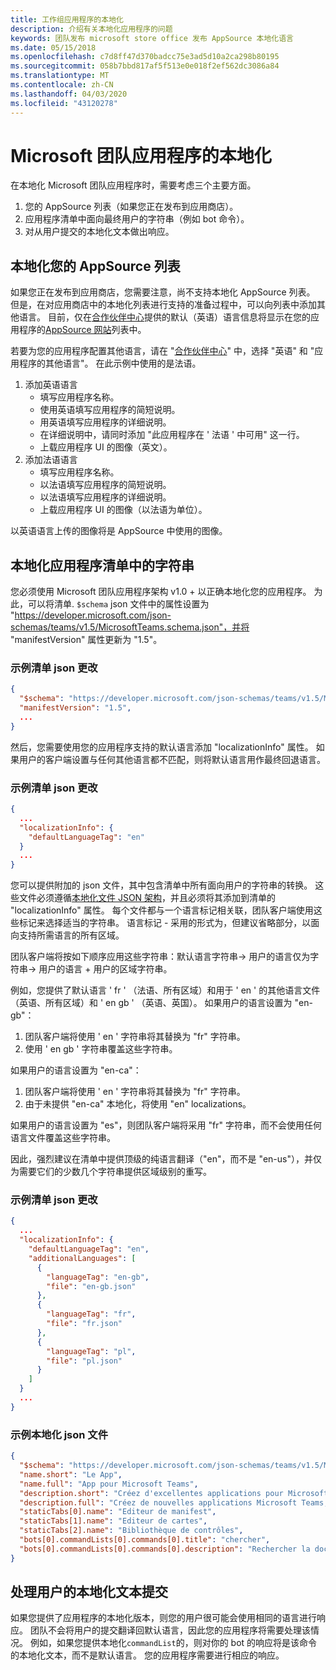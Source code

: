 ```yaml
---
title: 工作组应用程序的本地化
description: 介绍有关本地化应用程序的问题
keywords: 团队发布 microsoft store office 发布 AppSource 本地化语言
ms.date: 05/15/2018
ms.openlocfilehash: c7d8ff47d370badcc75e3ad5d10a2ca298b80195
ms.sourcegitcommit: 058b7bbd817af5f513e0e018f2ef562dc3086a84
ms.translationtype: MT
ms.contentlocale: zh-CN
ms.lasthandoff: 04/03/2020
ms.locfileid: "43120278"
---
```

# <a name="localization-for-microsoft-teams-apps"></a>Microsoft 团队应用程序的本地化

在本地化 Microsoft 团队应用程序时，需要考虑三个主要方面。

1. 您的 AppSource 列表（如果您正在发布到应用商店）。
1. 应用程序清单中面向最终用户的字符串（例如 bot 命令）。
1. 对从用户提交的本地化文本做出响应。

## <a name="localizing-your-appsource-listing"></a>本地化您的 AppSource 列表

如果您正在发布到应用商店，您需要注意，尚不支持本地化 AppSource 列表。 但是，在对应用商店中的本地化列表进行支持的准备过程中，可以向列表中添加其他语言。 目前，仅在[合作伙伴中心](/dev/store/use-partner-center-to-submit-to-appsource)提供的默认（英语）语言信息将显示在您的应用程序的[AppSource 网站](https://appsource.microsoft.com/marketplace/apps?product=office%3Bteams&page=1)列表中。

若要为您的应用程序配置其他语言，请在 "[合作伙伴中心](/dev/store/use-partner-center-to-submit-to-appsource)" 中，选择 "英语" 和 "应用程序的其他语言"。 在此示例中使用的是法语。

1. 添加英语语言
    * 填写应用程序名称。
    * 使用英语填写应用程序的简短说明。
    * 用英语填写应用程序的详细说明。
    * 在详细说明中，请同时添加 "此应用程序在 ' 法语 ' 中可用" 这一行。
    * 上载应用程序 UI 的图像（英文）。
2. 添加法语语言
    * 填写应用程序名称。
    * 以法语填写应用程序的简短说明。
    * 以法语填写应用程序的详细说明。
    * 上载应用程序 UI 的图像（以法语为单位）。

以英语语言上传的图像将是 AppSource 中使用的图像。

## <a name="localizing-the-strings-in-your-app-manifest"></a>本地化应用程序清单中的字符串

您必须使用 Microsoft 团队应用程序架构 v1.0 + 以正确本地化您的应用程序。 为此，可以将清单. `$schema` json 文件中的属性设置为 "https://developer.microsoft.com/json-schemas/teams/v1.5/MicrosoftTeams.schema.json"，并将 "manifestVersion" 属性更新为 "1.5"。

### <a name="example-manifestjson-change"></a>示例清单 json 更改

```json
{
  "$schema": "https://developer.microsoft.com/json-schemas/teams/v1.5/MicrosoftTeams.schema.json",
  "manifestVersion": "1.5",
  ...
}
```

然后，您需要使用您的应用程序支持的默认语言添加 "localizationInfo" 属性。 如果用户的客户端设置与任何其他语言都不匹配，则将默认语言用作最终回退语言。

### <a name="example-manifestjson-change"></a>示例清单 json 更改

```json
{
  ...
  "localizationInfo": {
    "defaultLanguageTag": "en"
  }
  ...
}
```

您可以提供附加的 json 文件，其中包含清单中所有面向用户的字符串的转换。 这些文件必须遵循[本地化文件 JSON 架构](../../resources/schema/localization-schema.md)，并且必须将其添加到清单的 "localizationInfo" 属性。 每个文件都与一个语言标记相关联，团队客户端使用这些标记来选择适当的字符串。 语言标记<language> - <region>采用的形式为，但建议省略<region>部分，以面向支持所需语言的所有区域。

团队客户端将按如下顺序应用这些字符串：默认语言字符串-> 用户的语言仅为字符串-> 用户的语言 + 用户的区域字符串。

例如，您提供了默认语言 ' fr ' （法语、所有区域）和用于 ' en ' 的其他语言文件（英语、所有区域）和 ' en gb ' （英语、英国）。 如果用户的语言设置为 "en-gb"：

1. 团队客户端将使用 ' en ' 字符串将其替换为 "fr" 字符串。
2. 使用 ' en gb ' 字符串覆盖这些字符串。

如果用户的语言设置为 "en-ca"： 

1. 团队客户端将使用 ' en ' 字符串将其替换为 "fr" 字符串。
2. 由于未提供 "en-ca" 本地化，将使用 "en" localizations。

如果用户的语言设置为 "es"，则团队客户端将采用 "fr" 字符串，而不会使用任何语言文件覆盖这些字符串。

因此，强烈建议在清单中提供顶级的纯语言翻译（"en"，而不是 "en-us"），并仅为需要它们的少数几个字符串提供区域级别的重写。

### <a name="example-manifestjson-change"></a>示例清单 json 更改

```json
{
  ...
  "localizationInfo": {
    "defaultLanguageTag": "en",
    "additionalLanguages": [
      {
        "languageTag": "en-gb",
        "file": "en-gb.json"
      },
      {
        "languageTag": "fr",
        "file": "fr.json"
      },
      {
        "languageTag": "pl",
        "file": "pl.json"
      }
    ]
  }
  ...
}
```

### <a name="example-localization-json-file"></a>示例本地化 json 文件

```json
{
  "$schema": "https://developer.microsoft.com/json-schemas/teams/v1.5/MicrosoftTeams.Localization.schema.json",
  "name.short": "Le App",
  "name.full": "App pour Microsoft Teams",
  "description.short": "Créez d'excellentes applications pour Microsoft Teams avec App.",
  "description.full": "Créez de nouvelles applications Microsoft Teams, concevez et prévisualisez des cartes bot, et explorez la documentation avec App.",
  "staticTabs[0].name": "Editeur de manifest",
  "staticTabs[1].name": "Editeur de cartes",
  "staticTabs[2].name": "Bibliothèque de contrôles",
  "bots[0].commandLists[0].commands[0].title": "chercher",
  "bots[0].commandLists[0].commands[0].description": "Rechercher la documentation Teams pertinente"
}
```

## <a name="handling-localized-text-submissions-from-your-users"></a>处理用户的本地化文本提交

如果您提供了应用程序的本地化版本，则您的用户很可能会使用相同的语言进行响应。 团队不会将用户的提交翻译回默认语言，因此您的应用程序将需要处理该情况。 例如，如果您提供本地化`commandList`的，则对你的 bot 的响应将是该命令的本地化文本，而不是默认语言。 您的应用程序需要进行相应的响应。
